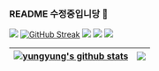 ### README 수정중입니당 👋

<!--
**lee-youn/lee-youn** is a ✨ _special_ ✨ repository because its `README.md` (this file) appears on your GitHub profile.

Here are some ideas to get you started:

- 🔭 I’m currently working on ...
- 🌱 I’m currently learning ...
- 👯 I’m looking to collaborate on ...
- 🤔 I’m looking for help with ...
- 💬 Ask me about ...
- 📫 How to reach me: ...
- 😄 Pronouns: ...
- ⚡ Fun fact: ...
-->

![](http://github-profile-summary-cards.vercel.app/api/cards/profile-details?username=lee-youn&theme=calm)
<a href="https://git.io/streak-stats"><img src="https://streak-stats.demolab.com?user=lee-youn&theme=calm" alt="GitHub Streak" /></a>
![](http://github-profile-summary-cards.vercel.app/api/cards/stats?username=lee-youn&theme=calm)
![](http://github-profile-summary-cards.vercel.app/api/cards/repos-per-language?username=lee-youn&theme=calm)
![](./profile-3d-contrib/profile-season-animate.svg)

| <a href="https://github.com/anuraghazra/github-readme-stats"><img align="center" src="https://github-readme-stats.vercel.app/api?username=lee-youn&show_icons=true&include_all_commits=true&theme=buefy&hide_border=true" alt="yungyung's github stats" /></a> | <a href="https://github.com/anuraghazra/github-readme-stats"><img align="center" src="https://github-readme-stats.vercel.app/api/top-langs/?username=lee-youna&layout=compact&theme=buefy&hide_border=true" /></a> |
| ------------- | ------------- |
